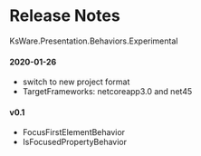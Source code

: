﻿# Release Notes
KsWare.Presentation.Behaviors.Experimental

#### 2020-01-26
- switch to new project format
- TargetFrameworks: netcoreapp3.0 and net45

#### v0.1
- FocusFirstElementBehavior
- IsFocusedPropertyBehavior